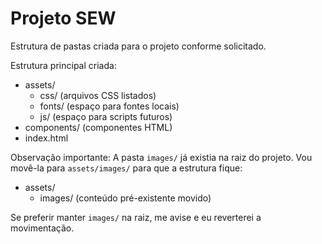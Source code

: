 # Projeto SEW

Estrutura de pastas criada para o projeto conforme solicitado.

Estrutura principal criada:

- assets/
  - css/ (arquivos CSS listados)
  - fonts/ (espaço para fontes locais)
  - js/ (espaço para scripts futuros)
- components/ (componentes HTML)
- index.html

Observação importante:
A pasta `images/` já existia na raiz do projeto. Vou movê-la para `assets/images/` para que a estrutura fique:

- assets/
  - images/ (conteúdo pré-existente movido)

Se preferir manter `images/` na raiz, me avise e eu reverterei a movimentação.
